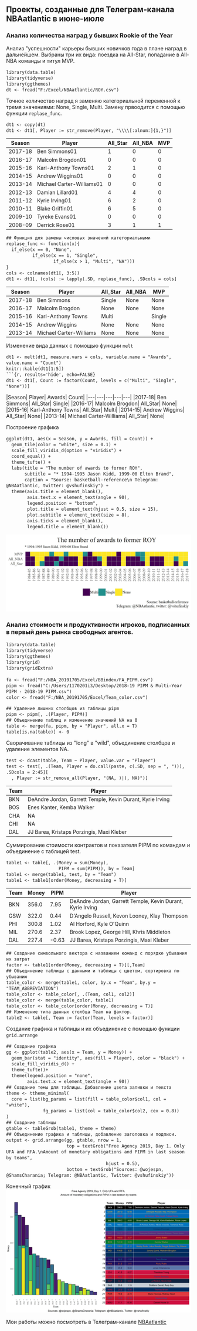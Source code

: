 
## Проекты, созданные для Телеграм-канала NBAatlantic в июне-июле

### Анализ количества наград у бывших Rookie of the Year
Анализ "успешности" карьеры бывших новичков года в плане наград в дальнейшем. Выбраны три их вида: поездка на All-Star, попадание в All-NBA команды и титул MVP.

```{r, warning=FALSE, message=FALSE}
library(data.table)
library(tidyverse)
library(ggthemes)
dt <- fread("F:/Excel/NBAatlantic/ROY.csv")
```

Точное количество наград я заменяю категориальной переменной к тремя значениями: None, Single, Multi. Замену првоодится с помощью функции ```replase_func```.

```{r, results='hide', echo=FALSE}
dt1 <- copy(dt)
dt1 <- dt1[, Player := str_remove(Player, "\\\\[:alnum:]{1,}")]
```

|Season	|Player|	All_Star|	All_NBA|	MVP|
|---|---|---|---|---|
|2017-18	|Ben Simmons01|	1|	0|	0|
|2016-17	|Malcolm Brogdon01|	0|	0|	0|
|2015-16	|Karl-Anthony Towns01|	2|	1|	0|
|2014-15	|Andrew Wiggins01|	0|	0|	0|
|2013-14	|Michael Carter-Williams01|	0|	0|	0|
|2012-13	|Damian Lillard01|	4|	4|	0|
|2011-12	|Kyrie Irving01|	6|	2|	0|
|2010-11	|Blake Griffin01|	6|	5|	0|
|2009-10	|Tyreke Evans01|	0|	0|	0|
|2008-09	|Derrick Rose01|	3|	1|	1|

```{r}
## Функция для замены числовых значений категориальными
replase_func <- function(x){
  if_else(x == 0, "None",
          if_else(x == 1, "Single",
                  if_else(x > 1, "Multi", "NA")))
}
cols <- colnames(dt1[, 3:5])
dt1 <- dt1[, (cols) := lapply(.SD, replase_func), .SDcols = cols]
```

|Season|	Player|	All_Star|	All_NBA|	MVP|
|---|---|---|---|---|
|2017-18|	Ben Simmons|	Single|	None|	None|
|2016-17|	Malcolm Brogdon|	None|	None|	None|
|2015-16|	Karl-Anthony Towns|	Multi||	Single|	None|
|2014-15|	Andrew Wiggins|	None|	None|	None|
|2013-14|	Michael Carter-Williams|	None|	None|	None|

Изменение вида данных с помощью функции ```melt```
```{r}
dt1 <- melt(dt1, measure.vars = cols, variable.name = "Awards", value.name = "Count")
knitr::kable(dt1[1:5])
```{r, results='hide', echo=FALSE}
dt1 <- dt1[, Count := factor(Count, levels = c("Multi", "Single", "None"))]
```

|Season|	Player|	Awards|	Count|
|---|---|---|---|---|
|2017-18|	Ben Simmons|	All_Star|	Single|
|2016-17|	Malcolm Brogdon|	All_Star|	None|
|2015-16|	Karl-Anthony Towns|	All_Star|	Multi|
|2014-15|	Andrew Wiggins|	All_Star|	None|
|2013-14|	Michael Carter-Williams|	All_Star|	None|

Построение графика

```{r}
ggplot(dt1, aes(x = Season, y = Awards, fill = Count)) +
  geom_tile(color = "white", size = 0.1) +
  scale_fill_viridis_d(option = "viridis") +
  coord_equal() +
  theme_tufte() +
  labs(title = "The number of awards to former ROY",
       subtitle = "* 1994-1995 Jason Kidd, 1999-00 Elton Brand",
       caption = "Sourse: basketball-reference\n Telegram: @NBAatlantic, twitter: @vshufinskiy") +
  theme(axis.title = element_blank(),
        axis.text.x = element_text(angle = 90),
        legend.position = "bottom",
        plot.title = element_text(hjust = 0.5, size = 15),
        plot.subtitle = element_text(size = 8),
        axis.ticks = element_blank(),
        legend.title = element_blank())
```
![](ROY.jpeg)
### Анализ стоимости и продуктивности игроков, подписанных в первый день рынка свободных агентов.

```{r, message=FALSE}
library(data.table)
library(tidyverse)
library(ggthemes)
library(grid)
library(gridExtra)

fa <- fread("F:/NBA_20191705/Excel/BBindex/FA_PIPM.csv")
pipm <- fread("C:/Users/1170201i3/Desktop/2018-19 PIPM & Multi-Year PIPM - 2018-19 PIPM.csv")
color <- fread("F:/NBA_20191705/Excel/Team_color.csv")
```

```{r, echo=FALSE}
## Удаление лишних столбцов из таблицы pipm
pipm <- pipm[, .(Player, PIPM)]
## Объединение таблиц и изменение значений NA на 0
table <- merge(fa, pipm, by = "Player", all.x = T)
table[is.na(table)] <- 0
```

Сворачивание таблицы из "long" в "wild", объединение столбцов и удаление элементов NA.

```{r}
test <- dcast(table, Team ~ Player, value.var = "Player")
test <- test[, .(Team, Player = do.call(paste, c(.SD, sep = ", "))), .SDcols = 2:45][
  , Player := str_remove_all(Player, "(NA, )|(, NA)")]
```

|Team|	Player|
|---|---|
|BKN|	DeAndre Jordan, Garrett Temple, Kevin Durant, Kyrie Irving|
|BOS|	Enes Kanter, Kemba Walker|
|CHA|	NA|
|CHI|	NA|
|DAL|	JJ Barea, Kristaps Porzingis, Maxi Kleber|

Суммирование стоимости контрактов и показателя PIPM по командам и объединение с таблицей test.
```{r}
table1 <- table[, .(Money = sum(Money),
                    PIPM = sum(PIPM)), by = Team]
table1 <- merge(table1, test, by = "Team")
table1 <- table1[order(Money, decreasing = T)]
```

|Team|	Money|	PIPM|	Player|
|---|---|---|---|
|BKN|	356.0|	7.95|	DeAndre Jordan, Garrett Temple, Kevin Durant, Kyrie Irving|
|GSW|	322.0|	0.44|	D'Angelo Russell, Kevon Looney, Klay Thompson|
|PHI|	300.8|	1.02|	Al Horford, Kyle O'Quinn|
|MIL|	270.6|	2.37|	Brook Lopez, George Hill, Khris Middleton|
|DAL|	227.4|	-0.63|	JJ Barea, Kristaps Porzingis, Maxi Kleber|

```{r}
## Создание символьного вектора с названием команд с порядке убывания их затрат
factor <- table1[order(Money, decreasing = T)][,Team]
## Объединение таблицы с данными и таблицы с цветом, сортировка по убыванию
table_color <- merge(table1, color, by.x = "Team", by.y = "TEAM_ABBREVIATION")
table_color <- table_color[, .(Team, col1, col2)]
table_color <- merge(table_color, table1)
table_color <- table_color[order(Money, decreasing = T)]
## Изменение типа данных столбца Team на фактор.
table2 <- table[, Team := factor(Team, levels = factor)]
```
Создание графика и таблицы и их объединение с помощью функции ```grid.arrange```

```{r, eval =FALSE}
## Создание графика
gg <- ggplot(table2, aes(x = Team, y = Money)) +
  geom_bar(stat = "identity", aes(fill = Player), color = "black") +
  scale_fill_viridis_d() +
  theme_tufte()+
  theme(legend.position = "none",
        axis.text.x = element_text(angle = 90)) 
## Создание темы для таблицы. Добавление цвета заливки и текста
theme <- ttheme_minimal(
  core = list(bg_params = list(fill = table_color$col1, col = "white"),
              fg_params = list(col = table_color$col2, cex = 0.8))
)
## Создание таблицы
gtable <- tableGrob(table1, theme = theme)
## Объединение графика и таблицы, добавление заголовка и подписи.
output <- grid.arrange(gg, gtable, nrow = 1, 
                       top = textGrob("Free Agency 2019, Day 1. Only UFA and RFA.\nAmount of monetary obligations and PIPM in last season by teams",
                                      hjust = 0.5),
                       bottom = textGrob("Sources: @wojespn, @ShamsCharania; Telegram: @NBAatlantic, Twitter: @vshufinskiy"))
```

Конечный график
![](FA.jpeg)


Мои работы можно посмотреть в Телеграм-канале [NBAatlantic](https://t.me/nbaatlantic)
